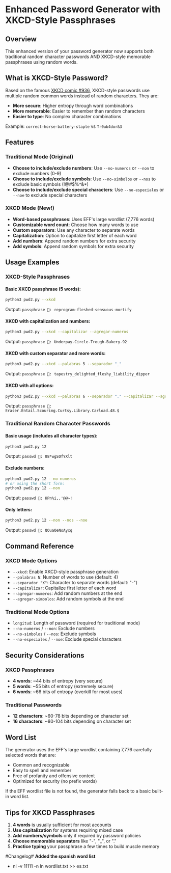 # Enhanced Password Generator with XKCD-Style Passphrases

## Overview
This enhanced version of your password generator now supports both traditional random character passwords AND XKCD-style memorable passphrases using random words.

## What is XKCD-Style Password?
Based on the famous [XKCD comic #936](https://xkcd.com/936/), XKCD-style passwords use multiple random common words instead of random characters. They are:
- **More secure**: Higher entropy through word combinations
- **More memorable**: Easier to remember than random characters
- **Easier to type**: No complex character combinations

Example: `correct-horse-battery-staple` vs `Tr0ub4dor&3`

## Features

### Traditional Mode (Original)
- **Choose to include/exclude numbers**: Use `--no-numeros` or `--non` to exclude numbers (0-9)
- **Choose to include/exclude symbols**: Use `--no-simbolos` or `--nos` to exclude basic symbols (!@#$%^&*)
- **Choose to include/exclude special characters**: Use `--no-especiales` or `--noe` to exclude special characters

### XKCD Mode (New!)
- **Word-based passphrases**: Uses EFF's large wordlist (7,776 words)
- **Customizable word count**: Choose how many words to use
- **Custom separators**: Use any character to separate words
- **Capitalization**: Option to capitalize first letter of each word
- **Add numbers**: Append random numbers for extra security
- **Add symbols**: Append random symbols for extra security

## Usage Examples

### XKCD-Style Passphrases

#### Basic XKCD passphrase (5 words):
```bash
python3 pwd2.py --xkcd
```
Output: `passphrase 🔐: reprogram-fleshed-sensuous-mortify`

#### XKCD with capitalization and numbers:
```bash
python3 pwd2.py --xkcd --capitalizar --agregar-numeros
```
Output: `passphrase 🔐: Underpay-Circle-Trough-Bakery-92`

#### XKCD with custom separator and more words:
```bash
python3 pwd2.py --xkcd --palabras 5 --separador "_"
```
Output: `passphrase 🔐: tapestry_delighted_fleshy_liability_dipper`

#### XKCD with all options:
```bash
python3 pwd2.py --xkcd --palabras 6 --separador "." --capitalizar --agregar-numeros --agregar-simbolos
```
Output: `passphrase 🔐: Eraser.Entail.Scouring.Curtsy.Library.Carload.48.$`

### Traditional Random Character Passwords

#### Basic usage (includes all character types):
```bash
python3 pwd2.py 12
```
Output: `passwd 🔐: 08*wgSOfYXlt`

#### Exclude numbers:
```bash
python3 pwd2.py 12 --no-numeros
# or using the short form:
python3 pwd2.py 12 --non
```
Output: `passwd 🔐: KPn%i,,'@@~!`

#### Only letters:
```bash
python3 pwd2.py 12 --non --nos --noe
```
Output: `passwd 🔐: QOuaOeNoAyxq`

## Command Reference

### XKCD Mode Options
- `--xkcd`: Enable XKCD-style passphrase generation
- `--palabras N`: Number of words to use (default: 4)
- `--separador "X"`: Character to separate words (default: "-")
- `--capitalizar`: Capitalize first letter of each word
- `--agregar-numeros`: Add random numbers at the end
- `--agregar-simbolos`: Add random symbols at the end

### Traditional Mode Options
- `longitud`: Length of password (required for traditional mode)
- `--no-numeros` / `--non`: Exclude numbers
- `--no-simbolos` / `--nos`: Exclude symbols  
- `--no-especiales` / `--noe`: Exclude special characters

## Security Considerations

### XKCD Passphrases
- **4 words**: ~44 bits of entropy (very secure)
- **5 words**: ~55 bits of entropy (extremely secure)
- **6 words**: ~66 bits of entropy (overkill for most uses)

### Traditional Passwords
- **12 characters**: ~60-78 bits depending on character set
- **16 characters**: ~80-104 bits depending on character set

## Word List
The generator uses the EFF's large wordlist containing 7,776 carefully selected words that are:
- Common and recognizable
- Easy to spell and remember
- Free of profanity and offensive content
- Optimized for security (no prefix words)

If the EFF wordlist file is not found, the generator falls back to a basic built-in word list.

## Tips for XKCD Passphrases
1. **4 words** is usually sufficient for most accounts
2. **Use capitalization** for systems requiring mixed case
3. **Add numbers/symbols** only if required by password policies
4. **Choose memorable separators** like "-", "_", or "."
5. **Practice typing** your passphrase a few times to build muscle memory






#Changelog#
**Added the spanish word list**
- nl -v 11111 -n ln wordlist.txt >> es.txt